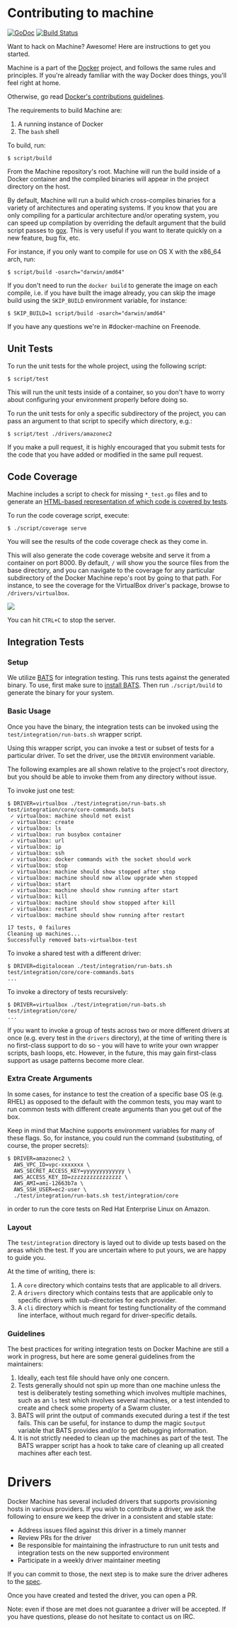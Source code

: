 # Contributing to machine

[![GoDoc](https://godoc.org/github.com/netantho/machine?status.png)](https://godoc.org/github.com/netantho/machine)
[![Build Status](https://travis-ci.org/netantho/machine.svg?branch=master)](https://travis-ci.org/netantho/machine)

Want to hack on Machine? Awesome! Here are instructions to get you
started.

Machine is a part of the [Docker](https://www.docker.com) project, and follows
the same rules and principles. If you're already familiar with the way
Docker does things, you'll feel right at home.

Otherwise, go read
[Docker's contributions guidelines](https://github.com/docker/docker/blob/master/CONTRIBUTING.md).

The requirements to build Machine are:

1. A running instance of Docker
2. The `bash` shell

To build, run:

    $ script/build

From the Machine repository's root.  Machine will run the build inside of a
Docker container and the compiled binaries will appear in the project directory
on the host.

By default, Machine will run a build which cross-compiles binaries for a variety
of architectures and operating systems.  If you know that you are only compiling
for a particular architecture and/or operating system, you can speed up
compilation by overriding the default argument that the build script passes
to [gox](https://github.com/mitchellh/gox).  This is very useful if you want
to iterate quickly on a new feature, bug fix, etc.

For instance, if you only want to compile for use on OS X with the x86_64 arch,
run:

    $ script/build -osarch="darwin/amd64"

If you don't need to run the `docker build` to generate the image on each
compile, i.e. if you have built the image already, you can skip the image build
using the `SKIP_BUILD` environment variable, for instance:

    $ SKIP_BUILD=1 script/build -osarch="darwin/amd64"

If you have any questions we're in #docker-machine on Freenode.

## Unit Tests

To run the unit tests for the whole project, using the following script:

    $ script/test

This will run the unit tests inside of a container, so you don't have to worry
about configuring your environment properly before doing so.

To run the unit tests for only a specific subdirectory of the project, you can
pass an argument to that script to specify which directory, e.g.:

    $ script/test ./drivers/amazonec2

If you make a pull request, it is highly encouraged that you submit tests for
the code that you have added or modified in the same pull request.

## Code Coverage

Machine includes a script to check for missing `*_test.go` files and to generate
an [HTML-based representation of which code is covered by tests](http://blog.golang.org/cover#TOC_5.).

To run the code coverage script, execute:

```console
$ ./script/coverage serve
```

You will see the results of the code coverage check as they come in.

This will also generate the code coverage website and serve it from a container
on port 8000.  By default, `/` will show you the source files from the base
directory, and you can navigate to the coverage for any particular subdirectory
of the Docker Machine repo's root by going to that path.  For instance, to see
the coverage for the VirtualBox driver's package, browse to `/drivers/virtualbox`.

![](/docs/img/coverage.png)

You can hit `CTRL+C` to stop the server.

## Integration Tests

### Setup

We utilize [BATS](https://github.com/sstephenson/bats) for integration testing.
This runs tests against the generated binary.  To use, first make sure to
[install BATS](https://github.com/sstephenson/bats).  Then run `./script/build`
to generate the binary for your system.

### Basic Usage

Once you have the binary, the integration tests can be invoked using the
`test/integration/run-bats.sh` wrapper script.

Using this wrapper script, you can invoke a test or subset of tests for a
particular driver.  To set the driver, use the `DRIVER` environment variable.

The following examples are all shown relative to the project's root directory,
but you should be able to invoke them from any directory without issue.

To invoke just one test:

```console
$ DRIVER=virtualbox ./test/integration/run-bats.sh test/integration/core/core-commands.bats
 ✓ virtualbox: machine should not exist
 ✓ virtualbox: create
 ✓ virtualbox: ls
 ✓ virtualbox: run busybox container
 ✓ virtualbox: url
 ✓ virtualbox: ip
 ✓ virtualbox: ssh
 ✓ virtualbox: docker commands with the socket should work
 ✓ virtualbox: stop
 ✓ virtualbox: machine should show stopped after stop
 ✓ virtualbox: machine should now allow upgrade when stopped
 ✓ virtualbox: start
 ✓ virtualbox: machine should show running after start
 ✓ virtualbox: kill
 ✓ virtualbox: machine should show stopped after kill
 ✓ virtualbox: restart
 ✓ virtualbox: machine should show running after restart

17 tests, 0 failures
Cleaning up machines...
Successfully removed bats-virtualbox-test
```

To invoke a shared test with a different driver:

```console
$ DRIVER=digitalocean ./test/integration/run-bats.sh test/integration/core/core-commands.bats
...
```

To invoke a directory of tests recursively:

```console
$ DRIVER=virtualbox ./test/integration/run-bats.sh test/integration/core/
...
```

If you want to invoke a group of tests across two or more different drivers at
once (e.g. every test in the `drivers` directory), at the time of writing there
is no first-class support to do so - you will have to write your own wrapper
scripts, bash loops, etc.  However, in the future, this may gain first-class
support as usage patterns become more clear.

### Extra Create Arguments

In some cases, for instance to test the creation of a specific base OS (e.g.
RHEL) as opposed to the default with the common tests, you may want to run
common tests with different create arguments than you get out of the box.

Keep in mind that Machine supports environment variables for many of these
flags.  So, for instance, you could run the command (substituting, of course,
the proper secrets):

```
$ DRIVER=amazonec2 \
  AWS_VPC_ID=vpc-xxxxxxx \
  AWS_SECRET_ACCESS_KEY=yyyyyyyyyyyyy \
  AWS_ACCESS_KEY_ID=zzzzzzzzzzzzzzzz \
  AWS_AMI=ami-12663b7a \
  AWS_SSH_USER=ec2-user \
  ./test/integration/run-bats.sh test/integration/core
```

in order to run the core tests on Red Hat Enterprise Linux on Amazon.

### Layout

The `test/integration` directory is layed out to divide up tests based on the
areas which the test.  If you are uncertain where to put yours, we are happy to
guide you.

At the time of writing, there is:

1. A `core` directory which contains tests that are applicable to all drivers.
2. A `drivers` directory which contains tests that are applicable only to
specific drivers with sub-directories for each provider.
3. A `cli` directory which is meant for testing functionality of the command
line interface, without much regard for driver-specific details.

### Guidelines

The best practices for writing integration tests on Docker Machine are still a
work in progress, but here are some general guidelines from the maintainers:

1.  Ideally, each test file should have only one concern.
2.  Tests generally should not spin up more than one machine unless the test is
deliberately testing something which involves multiple machines, such as an `ls`
test which involves several machines, or a test intended to create and check
some property of a Swarm cluster.
3.  BATS will print the output of commands executed during a test if the test
fails.  This can be useful, for instance to dump the magic `$output` variable
that BATS provides and/or to get debugging information.
4.  It is not strictly needed to clean up the machines as part of the test.  The
BATS wrapper script has a hook to take care of cleaning up all created machines
after each test.

# Drivers

Docker Machine has several included drivers that supports provisioning hosts
in various providers.  If you wish to contribute a driver, we ask the following
to ensure we keep the driver in a consistent and stable state:

- Address issues filed against this driver in a timely manner
- Review PRs for the driver
- Be responsible for maintaining the infrastructure to run unit tests
and integration tests on the new supported environment
- Participate in a weekly driver maintainer meeting

If you can commit to those, the next step is to make sure the driver adheres
to the [spec](https://github.com/netantho/machine/blob/master/docs/DRIVER_SPEC.md).

Once you have created and tested the driver, you can open a PR.

Note: even if those are met does not guarantee a driver will be accepted.
If you have questions, please do not hesitate to contact us on IRC.
